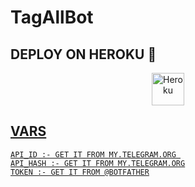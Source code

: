 # TagAllBot




## DEPLOY ON HEROKU 🚀

<p align="center"><a href="https://heroku.com/deploy?template=https://github.com/msy1717/TagAllBot"><img align="center" alt="Heroku" width="52px" src="https://www.nicepng.com/png/full/223-2233246_heroku-logo-salesforce-heroku.png"></p>
 




## VARS

```
API_ID :- GET IT FROM MY.TELEGRAM.ORG 
API_HASH :- GET IT FROM MY.TELEGRAM.ORG
TOKEN :- GET IT FROM @BOTFATHER
```

